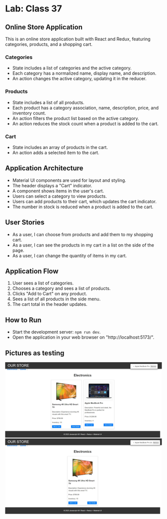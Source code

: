 # Lab: Class 37

## Online Store Application

This is an online store application built with React and Redux, featuring categories, products, and a shopping cart.

### Categories

- State includes a list of categories and the active category.
- Each category has a normalized name, display name, and description.
- An action changes the active category, updating it in the reducer.

### Products

- State includes a list of all products.
- Each product has a category association, name, description, price, and inventory count.
- An action filters the product list based on the active category.
- An action reduces the stock count when a product is added to the cart.

### Cart

- State includes an array of products in the cart.
- An action adds a selected item to the cart.

## Application Architecture

- Material UI components are used for layout and styling.
- The header displays a "Cart" indicator.
- A <SimpleCart /> component shows items in the user's cart.
- Users can select a category to view products.
- Users can add products to their cart, which updates the cart indicator.
- The number in stock is reduced when a product is added to the cart.

## User Stories

- As a user, I can choose from products and add them to my shopping cart.
- As a user, I can see the products in my cart in a list on the side of the page.
- As a user, I can change the quantity of items in my cart.

## Application Flow

1. User sees a list of categories.
2. Chooses a category and sees a list of products.
3. Clicks "Add to Cart" on any product.
4. Sees a list of all products in the <SimpleCart /> side menu.
5. The cart total in the header updates.

## How to Run

- Start the development server: `npm run dev`.
- Open the application in your web browser on "http://localhost:5173/".

## Pictures as testing
![lab37](./lab37.jpg)
![lab37](./lab372.jpg)